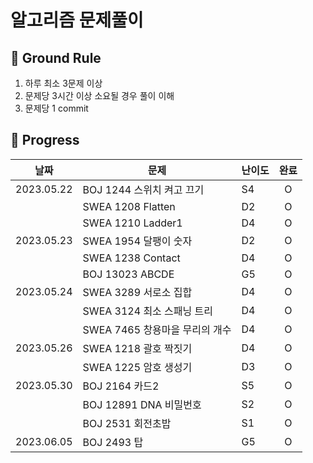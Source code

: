 # 알고리즘 문제풀이

## 🤙 Ground Rule

1. 하루 최소 3문제 이상
2. 문제당 3시간 이상 소요될 경우 풀이 이해
3. 문제당 1 commit

## 📅 Progress

| 날짜       | 문제                           | 난이도 | 완료 |
| ---------- | ------------------------------ | ------ |:-:|
| 2023.05.22 | BOJ 1244 스위치 켜고 끄기      | S4     | O |
|            | SWEA 1208 Flatten              | D2     | O |
|            | SWEA 1210 Ladder1              | D4     | O |
| 2023.05.23 | SWEA 1954 달팽이 숫자          | D2     | O |
|            | SWEA 1238 Contact              | D4     | O |
|            | BOJ 13023 ABCDE                | G5     | O |
| 2023.05.24 | SWEA 3289 서로소 집합          | D4     | O |
|            | SWEA 3124 최소 스패닝 트리     | D4     | O |
|            | SWEA 7465 창용마을 무리의 개수 | D4     | O |
| 2023.05.26 | SWEA 1218 괄호 짝짓기          | D4     | O |
|            | SWEA 1225 암호 생성기          | D3     | O |
| 2023.05.30 | BOJ 2164 카드2                 | S5     | O |
|            | BOJ 12891 DNA 비밀번호         | S2     | O |
|            | BOJ 2531 회전초밥              | S1     | O |
| 2023.06.05 | BOJ 2493 탑 | G5 | O |